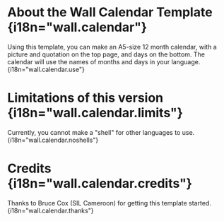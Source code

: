 # About the Wall Calendar Template {i18n="wall.calendar"}
Using this template, you can make an A5-size 12 month calendar, with a picture and quotation on the top page, and days on the bottom. The calendar will use the names of months and days in your language. {i18n="wall.calendar.use"}

# Limitations of this version {i18n="wall.calendar.limits"}
Currently, you cannot make a "shell" for other languages to use. {i18n="wall.calendar.noshells"}

# Credits {i18n="wall.calendar.credits"}
Thanks to Bruce Cox (SIL Cameroon) for getting this template started. {i18n="wall.calendar.thanks"}
